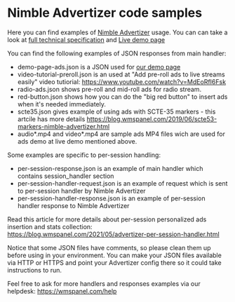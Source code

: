 # Nimble Advertizer code samples

Here you can find examples of [Nimble Advertizer](https://softvelum.com/advertizer/) usage.
You can can take a look at [full technical specification](https://softvelum.com/advertizer/spec/) and [Live demo page](https://softvelum.com/advertizer/demo/)

You can find the following examples of JSON responses from main handler:
* demo-page-ads.json is a JSON used for [our demo page](https://softvelum.com/advertizer/demo/)
* video-tutorial-preroll.json is an used at "Add pre-roll ads to live streams easily" video tutiorial: https://www.youtube.com/watch?v=MdEoRfI6Fsk
* radio-ads.json shows pre-roll and mid-roll ads for radio stream.
* red-button.json shows how you can do the "big red button" to insert ads when it's needed immediately.
* scte35.json gives example of using ads with SCTE-35 markers - this artcile has more details https://blog.wmspanel.com/2019/06/scte53-markers-nimble-advertizer.html
* audio*.mp4 and video*.mp4 are sample ads MP4 files wich are used for ads demo at live demo mentioned above.

Some examples are specific to per-session handling:
* per-session-response.json is an example of main handler which contains session_handler section
* per-session-handler-request.json is an example of request which is sent to per-session handler by Nimble Advertizer
* per-session-handler-response.json is an example of per-session handler response to Nimble Advertizer

Read this article for more details about per-session personalized ads insertion and stats collection: https://blog.wmspanel.com/2021/05/advertizer-per-session-handler.html


Notice that some JSON files have comments, so please clean them up before using in your environment.
You can make your JSON files available via HTTP or HTTPS and point your Advertizer config there so it could take instructions to run.

Feel free to ask for more handlers and responses examples via our helpdesk: https://wmspanel.com/help
